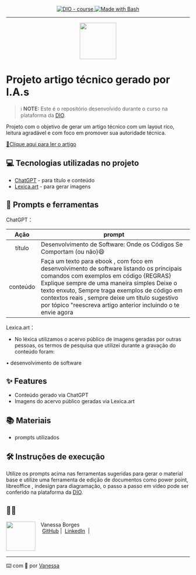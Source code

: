 
<p align="center">
  <a href="https://dio.me/"><img src="https://img.shields.io/badge/DIO-Course-28DA77?logo=youtube" alt="DIO - course">
  </a>
  <a href="https://www.gnu.org/software/bash/" title="Go to Bash homepage"><img src="https://img.shields.io/badge/Prompt-Project-blue?logo=gnu-bash&amp;logoColor=white" alt="Made with Bash">
  </a>
</p>

-------
<p align="center">
    <img width="100" src="github/assets/cat.jpeg
    ">
</p>

# Projeto artigo técnico gerado por I.A.s


 > ℹ️ **NOTE:** Este é o repositório desenvolvido durante o curso  na plataforma da [DIO](https://dio.me).



Projeto com o objetivo de gerar um artigo técnico com um layout rico, leitura agradável e com foco em promover sua autoridade técnica.

<a href="https://web.dio.me/articles/desenvolvimento-de-software-onde-a-ciencia-se-encontra-com-a-magia-e-um-pouco-de-caos?back=%2Farticles&page=1&order=oldest"> 📕Clique aqui para ler o artigo</a>

## 💻 Tecnologias utilizadas no projeto

- [ChatGPT](https://chat.openai.com/) - para título e conteúdo
- [Lexica.art](https://lexica.art/) - para gerar imagens


## 📄 Prompts e ferramentas


ChatGPT：

|   Ação   | prompt                                                                                                                                                                                                                                                                         |
| :------: | ------------------------------------------------------------------------------------------------------------------------------------------------------------------------------------------------------------------------------------------------------------------------------ |
|  título  |   Desenvolvimento de Software: Onde os Códigos Se Comportam (ou não)😄                                                                                                                                                                                              |
| conteúdo |Faça um texto para ebook , com foco em desenvolvimento de software  listando os principais comandos  com exemplos em código {REGRAS} Explique sempre de uma maneira simples Deixe o texto enxuto, Sempre traga exemplos de código em contextos reais , sempre deixe um título sugestivo por tópico "reescreva artigo  anterior incluindo o te envie agora

Lexica.art：

- No léxica utilizamos o acervo público de imagens geradas por outras pessoas, os termos de pesquisa que utilizei durante a gravação do conteúdo foram:

• desenvolvimento de software


## ✨ Features

- Conteúdo gerado via ChatGPT
- Imagens do acervo público geradas via Lexica.art

## 📚 Materiais

- prompts utilizados

## 🛠️ Instruções de execução

Utilize os prompts acima nas ferramentas sugeridas para gerar o material base e utilize uma ferramenta de edição de documentos como power point, libreoffice , indesign para diagramação, o passo a passo em vídeo pode ser conferido na plataforma da [DIO](https://dio.me).

## 👨‍💻 

<p>
    <img 
      align=left 
      margin=10 
      width=80 
      src="https://avatars.githubusercontent.com/u/89863244?v=4"
    />
    <p>&nbsp&nbsp&nbspVanessa Borges<br>
    &nbsp&nbsp&nbsp
    <a href="https://github.com/vanessavb92">
    GitHub</a>&nbsp;|&nbsp;
    <a href="https://www.linkedin.com/in/vanessaicloud07/">LinkedIn</a>
&nbsp;|&nbsp;

<br/><br/>
<p>

---

⌨️ com 💜 por [Vanessa](https://github.com/vanessavb92)
